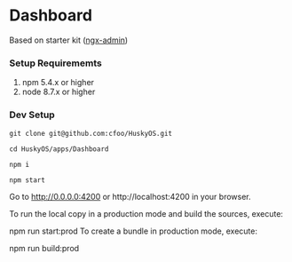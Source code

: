 # Dashboard

Based on starter kit (<a target="_blank" href="https://github.com/akveo/ngx-admin">ngx-admin</a>)

### Setup Requirememts
1. npm 5.4.x or higher
2. node 8.7.x or higher

### Dev Setup

```
git clone git@github.com:cfoo/HuskyOS.git
```

```
cd HuskyOS/apps/Dashboard
```

```
npm i
```

```
npm start
```

Go to http://0.0.0.0:4200 or http://localhost:4200 in your browser.

To run the local copy in a production mode and build the sources, execute:

npm run start:prod
To create a bundle in production mode, execute:

npm run build:prod
